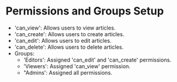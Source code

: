# Permissions and Groups Setup
- 'can_view': Allows users to view articles.
- 'can_create': Allows users to create articles.
- 'can_edit': Allows users to edit articles.
- 'can_delete': Allows users to delete articles.
- Groups:
     - 'Editors': Assigned 'can_edit' and 'can_create' permissions.
     - 'Viewers': Assigned 'can_view' permission.
     - "Admins': Assigned all permissions.
